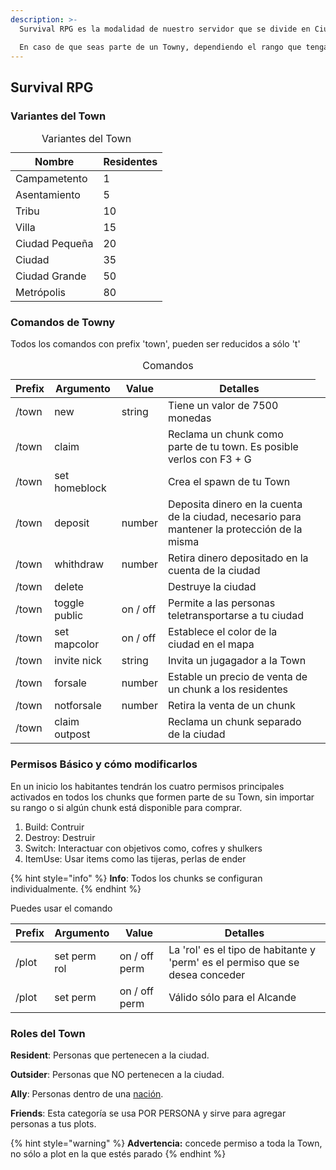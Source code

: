 ```yaml
---
description: >-
  ​Survival RPG es la modalidad de nuestro servidor que se divide en Ciudades. Cada ciudad, es un Towny

  En caso de que seas parte de un Towny, dependiendo el rango que tengas en la misma, tendrás acceso a más o a menos comandos. Los comandos de Town funcionan para todo tipo de Town, sus variantes dependen siempre de la cantidad de residentes que tenga
---
```

## Survival RPG

### Variantes del Town

<table>
<!-- ! Caption no es Reconocido por GitBook -->
  <caption>Variantes del Town</caption>
  <thead>
    <tr>
      <th>Nombre</th>
      <th>Residentes</th>
    </tr>
  </thead>
  <tbody>
    <tr>
      <td>Campametento</td>
      <td>1</td>
    </tr>
    <tr>
      <td>Asentamiento</td>
      <td>5</td>
    </tr>
    <tr>
      <td>Tribu</td>
      <td>10</td>
    </tr>
    <tr>
      <td>Villa</td>
      <td>15</td>
    </tr>
    <tr>
      <td>Ciudad Pequeña</td>
      <td>20</td>
    </tr>
    <tr>
      <td>Ciudad</td>
      <td>35</td>
    </tr>
    <tr>
      <td>Ciudad Grande</td>
      <td>50</td>
    </tr>
    <tr>
      <td>Metrópolis</td>
      <td>80</td>
    </tr>
  </tbody>
</table>

### Comandos de Towny

Todos los comandos con prefix 'town', pueden ser reducidos a sólo 't'

<table>
<!-- ! Caption no es Reconocido por GitBook -->
  <caption>Comandos</caption>
  <thead>
    <tr>
      <th>Prefix</th>
      <th>Argumento</th>
      <th>Value</th>
      <th>Detalles</th>
    </tr>
  </thead>
  <tbody>
    <tr>
      <td>/town</td>
      <td>new</td>
      <td>string</td>
      <td>Tiene un valor de 7500 monedas</td>
    </tr>
    <tr>
      <td>/town</td>
      <td>claim</td>
      <td></td>
      <td>Reclama un chunk como parte de tu town. Es posible verlos con F3 + G</td>
      <!-- TODO Estaría bien mejorar el plugin para que muestre la zona reclamada -->
    </tr>
    <tr>
      <td>/town</td>
      <td>set homeblock</td>
      <td></td>
      <td>Crea el spawn de tu Town</td>
    </tr>
    <tr>
      <td>/town</td>
      <td>deposit</td>
      <td>number</td>
      <td>Deposita dinero en la cuenta de la ciudad, necesario para mantener la protección de la misma</td>
    </tr>
    <tr>
      <td>/town</td>
      <td>whithdraw</td>
      <td>number</td>
      <td>Retira dinero depositado en la cuenta de la ciudad<td>
    </tr>
    <tr>
      <td>/town</td>
      <td>delete</td>
      <td></td>
      <td>Destruye la ciudad<td>
    </tr>
    <tr>
      <td>/town</td>
      <td>toggle public</td>
      <td>on / off</td>
      <td>Permite a las personas teletransportarse a tu ciudad<td>
    </tr>
    <tr>
      <td>/town</td>
      <td>set mapcolor</td>
      <td>on / off</td>
      <td>Establece el color de la ciudad en el mapa<td>
    </tr>
    <tr>
      <td>/town</td>
      <td>invite nick</td>
      <td>string</td>
      <td>Invita un jugagador a la Town<td>
    </tr>
    <tr>
      <td>/town</td>
      <td>forsale</td>
      <td>number</td>
      <td>Estable un precio de venta de un chunk a los residentes<td>
    </tr>
    <tr>
      <td>/town</td>
      <td>notforsale</td>
      <td>number</td>
      <td>Retira la venta de un chunk<td>
    </tr>
    <tr>
      <td>/town</td>
      <td>claim outpost</td>
      <td></td>
      <td>Reclama un chunk separado de la ciudad<td>
    </tr>
  </tbody>
</table>


### Permisos Básico y cómo modificarlos

En un inicio los habitantes tendrán los cuatro permisos principales activados en todos los chunks que formen parte de su Town, sin importar su rango o si algún chunk está disponible para comprar. 

1. Build: Contruir
2. Destroy: Destruir
3. Switch: Interactuar con objetivos como, cofres y shulkers
4. ItemUse: Usar items como las tijeras, perlas de ender
 
{% hint style="info" %}
**Info**: Todos los chunks se configuran individualmente.
{% endhint %}

Puedes usar el comando
<table>
  <thead>
    <tr>
      <th>Prefix</th>
      <th>Argumento</th>
      <th>Value</th>
      <th>Detalles</th>
    </tr>
  </thead>
  <tbody>
    <tr>
      <td>/plot</td>
      <td>set perm rol</td>
      <td>on / off perm</td>
      <td>La 'rol' es el tipo de habitante y 'perm' es el permiso que se desea conceder</td>
    </tr>
    <tr>
      <td>/plot</td>
      <td>set perm</td>
      <td>on / off perm</td>
      <td>Válido sólo para el Alcande</td>
    </tr>
  </tbody>
</table>

### Roles del Town

**Resident**: Personas que pertenecen a la ciudad.

**Outsider**: Personas que NO pertenecen a la ciudad.

**Ally**: Personas dentro de una [nación](.gitbook/assets/category/guide/towny/details/nations.md).

**Friends**: Esta categoría se usa POR PERSONA y sirve para agregar personas a tus plots. 

{% hint style="warning" %}
**Advertencia:** concede permiso a toda la Town, no sólo a plot en la que estés parado
{% endhint %}
